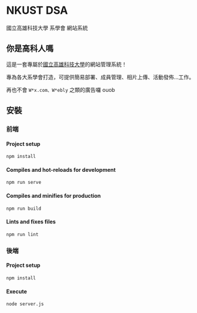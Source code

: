 # NKUST DSA
國立高雄科技大學 系學會 網站系統 

## 你是高科人嗎
這是一套專屬於[國立高雄科技大學](https://www.nkust.edu.tw)的網站管理系統！

專為各大系學會打造，可提供簡易部署、成員管理、相片上傳、活動發佈...工作。

再也不會 `W*x.com、W*ebly` 之類的廣告囉 ouob

## 安裝

### 前端

#### Project setup
```shell
npm install
```

#### Compiles and hot-reloads for development
```shell
npm run serve
```

#### Compiles and minifies for production
```shell
npm run build
```

#### Lints and fixes files
```shell
npm run lint
```

### 後端

#### Project setup
```shell
npm install
```

#### Execute
```shell
node server.js
```
